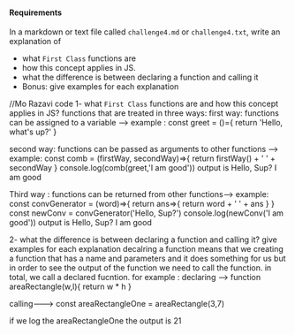 #### Requirements
In a markdown or text file called `challenge4.md` or `challenge4.txt`, write an explanation of
- what `First Class` functions are
- how this concept applies in JS.
- what the difference is between declaring a function and calling it
- Bonus: give examples for each explanation

//Mo Razavi code
1- what `First Class` functions are and how this concept applies in JS?
functions that are treated in three ways:
first way: functions can be assigned to a variable --> example :
const greet = ()={
    return 'Hello, what's up?' 
}

second way: functions can be passed as arguments to other functions --> example: 
const comb = (firstWay, secondWay)=>{
    return firstWay() + ' ' + secondWay
}
console.log(comb(greet,'I am good'))
output is Hello, Sup? I am good

Third way : functions can be returned from other functions--> example:
const convGenerator = (word)=>{
    return ans=>{
        return word + ' ' + ans
    }
}
const newConv = convGenerator('Hello, Sup?')
console.log(newConv('I am good'))
output is Hello, Sup? I am good


2- what the difference is between declaring a function and calling it?
give examples for each explanation
decalring a function means that we creating a function that has a name and parameters and it does something for us but in order to see the output of the function we need to call the function. in total, we call a declared fucntion. for example :
declaring -->
function areaRectangle(w,l){
    return w * h
}

calling--->
const areaRectangleOne = areaRectangle(3,7)

if we log the areaRectangleOne the output is 21

